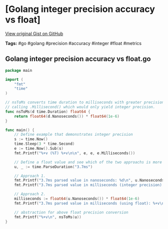 # [Golang integer precision accuracy vs float] 

[View original Gist on GitHub](https://gist.github.com/Integralist/97f8b86ebde43a33b27289d7b87ffc0d)

**Tags:** #go #golang #precision #accuracy #integer #float #metrics

## Golang integer precision accuracy vs float.go

```go
package main

import (
	"fmt"
	"time"
)

// nsToMs converts time duration to milliseconds with greater precision than
// calling .Millisecond() which would only yield integer precision.
func nsToMs(d time.Duration) float64 {
	return float64(d.Nanoseconds()) * float64(1e-6)
}

func main() {
	// Define example that demonstrates integer precision
	s := time.Now()
	time.Sleep(3 * time.Second)
	e := time.Now().Sub(s)
	fmt.Printf("%+v (%T) %+v\n\n", e, e, e.Milliseconds())

	// Define a float value and see which of the two approachs is more accurate
	u, _ := time.ParseDuration("3.7ms")

	// Approach 1.
	fmt.Printf("3.7ms parsed value in nanoseconds: %d\n", u.Nanoseconds())
	fmt.Printf("3.7ms parsed value in milliseconds (integer precision): %d\n", u.Milliseconds())

	// Approach 2.
	milliseconds := float64(u.Nanoseconds()) * float64(1e-6)
	fmt.Printf("3.7ms parsed value in milliseconds (using float): %+v\n", milliseconds)

  	// abstraction for above float precision conversion
	fmt.Printf("%+v\n", nsToMs(u))
}
```

